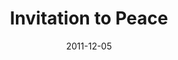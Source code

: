 ---
layout: music 
title: "Invitation to Peace"
series: "RSVP"
date: 2011-12-05 
description: "Brian Wells talks about God’s invitation to peace."
audio: "http://www.crossroads.net/players/media/hq/rsvp02.mp3"
audio-duration: "37:16"
src: "http://www.crossroads.net/players/media/series/RSVP_190x110.jpg"
---